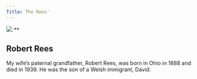 ```yaml
---
Title: The Rees'
---
```


![](../img)
**

## Robert Rees

My wife’s paternal grandfather, Robert Rees, was born in Ohio in 1888 and died in 1939. He was the son of a Welsh immigrant, David.